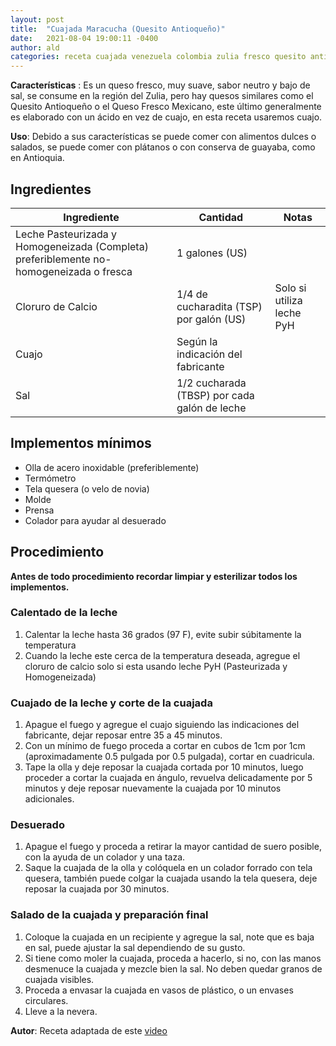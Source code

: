 ```yaml
---
layout: post
title:  "Cuajada Maracucha (Quesito Antioqueño)"
date:   2021-08-04 19:00:11 -0400
author: ald
categories: receta cuajada venezuela colombia zulia fresco quesito antioqueño
---
```


**Características** : Es un queso fresco, muy suave, sabor neutro y bajo de sal, se consume en la región del Zulia, pero hay quesos similares como el Quesito Antioqueño o el Queso Fresco Mexicano, este último generalmente es elaborado con un ácido en vez de cuajo, en esta receta usaremos cuajo.

**Uso**: Debido a sus características se puede comer con alimentos dulces o salados, se puede comer con plátanos o con conserva de guayaba, como en Antioquia.

## Ingredientes

Ingrediente | Cantidad | Notas
------------| ---------| -----
Leche Pasteurizada y Homogeneizada (Completa) preferiblemente no-homogeneizada o fresca | 1 galones (US) |
Cloruro de Calcio | 1/4 de cucharadita (TSP) por galón (US) | Solo si utiliza leche PyH
Cuajo | Según la indicación del fabricante | 
Sal | 1/2 cucharada (TBSP) por cada galón de leche | 

## Implementos mínimos

- Olla de acero inoxidable (preferiblemente)
- Termómetro
- Tela quesera (o velo de novia)
- Molde
- Prensa
- Colador para ayudar al desuerado

## Procedimiento

**Antes de todo procedimiento recordar limpiar y esterilizar todos los implementos.**

### Calentado de la leche
1. Calentar la leche hasta 36 grados (97 F), evite subir súbitamente la temperatura
2. Cuando la leche este cerca de la temperatura deseada, agregue el cloruro de calcio solo si esta usando leche PyH  (Pasteurizada y Homogeneizada)

### Cuajado de la leche y corte de la cuajada

1. Apague el fuego y agregue el cuajo siguiendo las indicaciones del fabricante, dejar reposar entre 35 a 45 minutos.
2. Con un mínimo de fuego proceda a cortar en cubos de 1cm por 1cm (aproximadamente 0.5 pulgada por 0.5 pulgada), cortar en cuadricula.
3. Tape la olla y deje reposar la cuajada cortada por 10 minutos, luego proceder a cortar la cuajada en ángulo, revuelva delicadamente por 5 minutos y deje reposar nuevamente la cuajada por 10 minutos adicionales.

### Desuerado
1. Apague el fuego y proceda a retirar la mayor cantidad de suero posible, con la ayuda de un colador y una taza.
2. Saque la cuajada de la olla y colóquela en un colador forrado con tela quesera, también puede colgar la cuajada usando la tela quesera, deje reposar la cuajada por 30 minutos.

### Salado de la cuajada y preparación final

1. Coloque la cuajada en un recipiente y agregue la sal, note que es baja en sal, puede ajustar la sal dependiendo de su gusto.
2. Si tiene como moler la cuajada, proceda a hacerlo, si no, con las manos desmenuce la cuajada y mezcle bien la sal. No deben quedar granos de cuajada visibles.
3.  Proceda a envasar la cuajada en vasos de plástico, o un envases circulares.
4.  Lleve a la nevera.

**Autor**: Receta adaptada de este [video](https://www.youtube.com/watch?v=wcGn8VtXQGU)